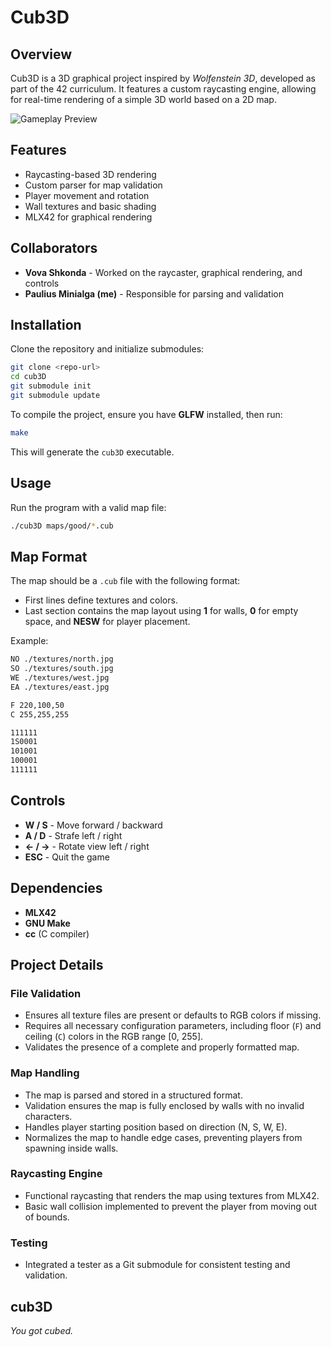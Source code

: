 # Cub3D

## Overview

Cub3D is a 3D graphical project inspired by *Wolfenstein 3D*, developed as part of the 42 curriculum. It features a custom raycasting engine, allowing for real-time rendering of a simple 3D world based on a 2D map.

![Gameplay Preview](./simplescreenrecorder-2025-02-14_09.49.53-ezgif.com-video-to-gif-converter.gif)

## Features

- Raycasting-based 3D rendering
- Custom parser for map validation
- Player movement and rotation
- Wall textures and basic shading
- MLX42 for graphical rendering

## Collaborators

- **Vova Shkonda** - Worked on the raycaster, graphical rendering, and controls
- **Paulius Minialga (me)** - Responsible for parsing and validation

## Installation

Clone the repository and initialize submodules:
```bash
git clone <repo-url>
cd cub3D
git submodule init
git submodule update
```

To compile the project, ensure you have **GLFW** installed, then run:
```bash
make
```
This will generate the `cub3D` executable.

## Usage

Run the program with a valid map file:
```bash
./cub3D maps/good/*.cub
```

## Map Format

The map should be a `.cub` file with the following format:

- First lines define textures and colors.
- Last section contains the map layout using **1** for walls, **0** for empty space, and **NESW** for player placement.

Example:
```txt
NO ./textures/north.jpg
SO ./textures/south.jpg
WE ./textures/west.jpg
EA ./textures/east.jpg

F 220,100,50
C 255,255,255

111111
1S0001
101001
100001
111111
```

## Controls

- **W / S** - Move forward / backward
- **A / D** - Strafe left / right
- **← / →** - Rotate view left / right
- **ESC** - Quit the game

## Dependencies

- **MLX42**
- **GNU Make**
- **cc** (C compiler)

## Project Details

### File Validation

- Ensures all texture files are present or defaults to RGB colors if missing.
- Requires all necessary configuration parameters, including floor (`F`) and ceiling (`C`) colors in the RGB range [0, 255].
- Validates the presence of a complete and properly formatted map.

### Map Handling

- The map is parsed and stored in a structured format.
- Validation ensures the map is fully enclosed by walls with no invalid characters.
- Handles player starting position based on direction (N, S, W, E).
- Normalizes the map to handle edge cases, preventing players from spawning inside walls.

### Raycasting Engine

- Functional raycasting that renders the map using textures from MLX42.
- Basic wall collision implemented to prevent the player from moving out of bounds.

### Testing

- Integrated a tester as a Git submodule for consistent testing and validation.

## **cub3D**  
*You got cubed.*
